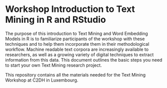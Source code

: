 # Workshop Introduction to Text Mining in R and RStudio

The purpose of this introduction to Text Mining and Word Embedding Models in R is to familiarize participants of the workshop with these techniques and to help them incorporate them in their methodological workflow. Machine readable text corpora are increasingly available to researchers, as well as a growing variety of digital techniques to extract information from this data. This document outlines the basic steps you need to start your own Text Mining research project. 

This repository contains all the materials needed for the Text Mining Workshop at C2DH in Luxembourg.

